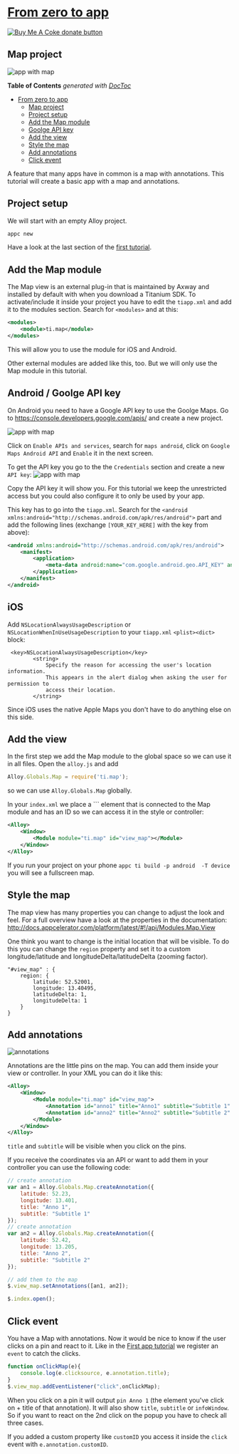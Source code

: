 # [From zero to app](https://github.com/m1ga/from_zero_to_app)

<span class="badge-buymeacoffee"><a href="https://www.buymeacoffee.com/miga" title="donate"><img src="https://img.shields.io/badge/buy%20me%20a%20coke-donate-orange.svg" alt="Buy Me A Coke donate button" /></a></span>

## Map project
![app with map](images/map_intro.png)

<!-- START doctoc generated TOC please keep comment here to allow auto update -->
<!-- DON'T EDIT THIS SECTION, INSTEAD RE-RUN doctoc TO UPDATE -->
**Table of Contents**  *generated with [DocToc](https://github.com/thlorenz/doctoc)*

- [From zero to app](#from-zero-to-app)
  - [Map project](#map-project)
  - [Project setup](#project-setup)
  - [Add the Map module](#add-the-map-module)
  - [Goolge API key](#goolge-api-key)
  - [Add the view](#add-the-view)
  - [Style the map](#style-the-map)
  - [Add annotations](#add-annotations)
  - [Click event](#click-event)

<!-- END doctoc generated TOC please keep comment here to allow auto update -->

A feature that many apps have in common is a map with annotations. This tutorial will create a basic app with a map and annotations.

## Project setup

We will start with an empty Alloy project.
```bash
appc new
```
Have a look at the last section of the [first tutorial](./first_app.md#create-a-new---clean-project).

## Add the Map module

The Map view is an external plug-in that is maintained by Axway and installed by default with when you download a Titanium SDK. To activate/include it inside your project you have to edit the `tiapp.xml` and add it to the modules section. Search for `<modules>` and at this:

```xml
<modules>
	<module>ti.map</module>
</modules>
```

This will allow you to use the module for iOS and Android.

Other external modules are added like this, too. But we will only use the Map module in this tutorial.

## Android / Goolge API key

On Android you need to have a Google API key to use the Goolge Maps. Go to https://console.developers.google.com/apis/ and create a new project.

![app with map](images/map_google1.png)

Click on `Enable APIs and services`, search for `maps android`, click on `Google Maps Android API` and `Enable` it in the next screen.

To get the API key you go to the the `Credentials` section and create a new `API key`:
![app with map](images/map_google2.png)

Copy the API key it will show you. For this tutorial we keep the unrestricted access but you could also configure it to only be used by your app.

This key has to go into the `tiapp.xml`. Search for the `<android xmlns:android="http://schemas.android.com/apk/res/android">` part and add the following lines (exchange `[YOUR_KEY_HERE]` with the key from above):

```xml
<android xmlns:android="http://schemas.android.com/apk/res/android">
	<manifest>
		<application>
			<meta-data android:name="com.google.android.geo.API_KEY" android:value="[YOUR_KEY_HERE]" />
		</application>
	</manifest>
</android>
```

## iOS

Add `NSLocationAlwaysUsageDescription` or `NSLocationWhenInUseUsageDescription` to your `tiapp.xml` `<plist><dict>` block:
```
 <key>NSLocationAlwaysUsageDescription</key>
        <string>
            Specify the reason for accessing the user's location information.
            This appears in the alert dialog when asking the user for permission to
            access their location.
        </string>
```
Since iOS uses the native Apple Maps you don't have to do anything else on this side.

## Add the view

In the first step we add the Map module to the global space so we can use it in all files. Open the `alloy.js` and add
```javascript
Alloy.Globals.Map = require('ti.map');
```
so we can use `Alloy.Globals.Map` globally.

In your `index.xml` we place a ``<Module>` element that is connected to the Map module and has an ID so we can access it in the style or controller:

```xml
<Alloy>
	<Window>
		<Module module="ti.map" id="view_map"></Module>
	</Window>
</Alloy>
```

If you run your project on your phone `appc ti build -p android  -T device` you will see a fullscreen map.

## Style the map
The map view has many properties you can change to adjust the look and feel. For a full overview have a look at the properties in the documentation: http://docs.appcelerator.com/platform/latest/#!/api/Modules.Map.View

One think you want to change is the initial location that will be visible. To do this you can change the `region` property and set it to a custom longitude/latitude and longitudeDelta/latitudeDelta (zooming factor).

```
"#view_map" : {
	region: {
		latitude: 52.52001,
		longitude: 13.40495,
		latitudeDelta: 1,
		longitudeDelta: 1
	}
}
```

## Add annotations

![annotations](images/map_anno.png)

Annotations are the little pins on the map. You can add them inside your view or controller. In your XML you can do it like this:

```xml
<Alloy>
	<Window>
		<Module module="ti.map" id="view_map">
			<Annotation id="anno1" title="Anno1" subtitle="Subtitle 1" latitude="52.23" longitude="13.401"/>
			<Annotation id="anno2" title="Anno2" subtitle="Subtitle 2" latitude="52.42" longitude="13.205"/>
		</Module>
	</Window>
</Alloy>
```
`title` and `subtitle` will be visible when you click on the pins.

If you receive the coordinates via an API or want to add them in your controller you can use the following code:

```javascript
// create annotation
var an1 = Alloy.Globals.Map.createAnnotation({
	latitude: 52.23,
	longitude: 13.401,
	title: "Anno 1",
	subtitle: "Subtitle 1"
});
// create annotation
var an2 = Alloy.Globals.Map.createAnnotation({
	latitude: 52.42,
	longitude: 13.205,
	title: "Anno 2",
	subtitle: "Subtitle 2"
});

// add them to the map
$.view_map.setAnnotations([an1, an2]);

$.index.open();

```

## Click event

You have a Map with annotations. Now it would be nice to know if the user clicks on a pin and react to it. Like in the [First app tutorial](./first_app.md) we register an `event` to catch the clicks.

```javascript
function onClickMap(e){
	console.log(e.clicksource, e.annotation.title);
}
$.view_map.addEventListener("click",onClickMap);
```
When you click on a pin it will output `pin Anno 1` (the element you've click on + title of that annotation). It will also show `title`, `subtitle` or `infoWindow`. So if you want to react on the 2nd click on the popup you have to check all three cases.

If you added a custom property like `customID` you access it inside the `click` event with `e.annotation.customID`.
